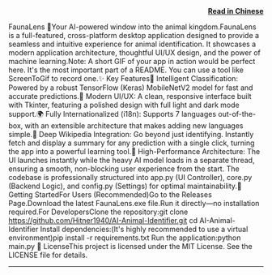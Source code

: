 <div align="right">
<a href="README.chinese.md"><strong>Read in Chinese</strong></a>
</div>

FaunaLens 🐾Your AI-powered window into the animal kingdom.FaunaLens is a full-featured, cross-platform desktop application designed to provide a seamless and intuitive experience for animal identification. It showcases a modern application architecture, thoughtful UI/UX design, and the power of machine learning.Note: A short GIF of your app in action would be perfect here. It's the most important part of a README. You can use a tool like ScreenToGif to record one.✨ Key Features🧠 Intelligent Classification: Powered by a robust TensorFlow (Keras) MobileNetV2 model for fast and accurate predictions.🎨 Modern UI/UX: A clean, responsive interface built with Tkinter, featuring a polished design with full light and dark mode support.🌍 Fully Internationalized (i18n): Supports 7 languages out-of-the-box, with an extensible architecture that makes adding new languages simple.🔗 Deep Wikipedia Integration: Go beyond just identifying. Instantly fetch and display a summary for any prediction with a single click, turning the app into a powerful learning tool.🚀 High-Performance Architecture: The UI launches instantly while the heavy AI model loads in a separate thread, ensuring a smooth, non-blocking user experience from the start. The codebase is professionally structured into app.py (UI Controller), core.py (Backend Logic), and config.py (Settings) for optimal maintainability.🚀 Getting StartedFor Users (Recommended)Go to the Releases Page.Download the latest FaunaLens.exe file.Run it directly—no installation required.For DevelopersClone the repository:git clone https://github.com/Hitner1940/AI-Animal-Identifier.git
cd AI-Animal-Identifier
Install dependencies:(It's highly recommended to use a virtual environment)pip install -r requirements.txt
Run the application:python main.py
📜 LicenseThis project is licensed under the MIT License. See the LICENSE file for details.

---
